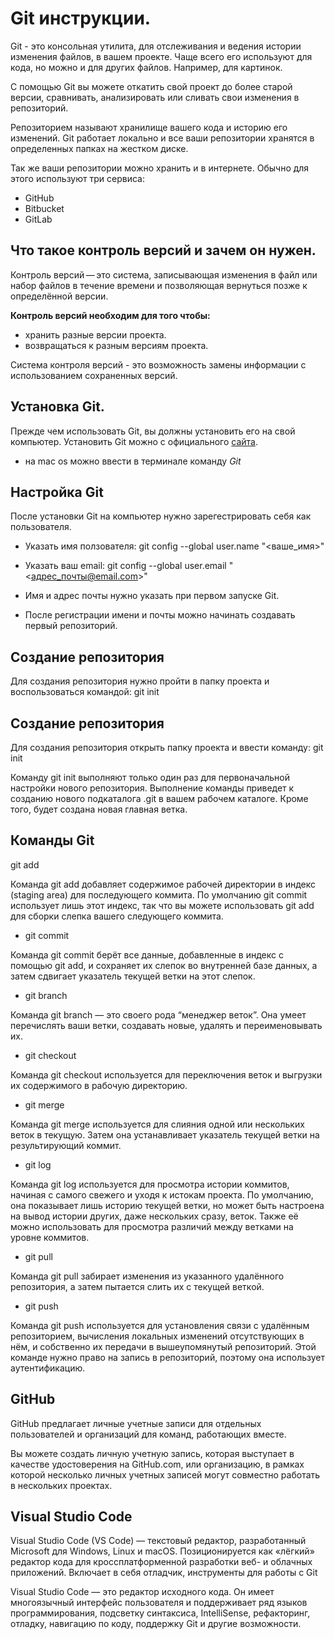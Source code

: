 # Git инструкции.

Git - это консольная утилита, для отслеживания и ведения истории изменения файлов, в вашем проекте. Чаще всего его используют для кода, но можно и для других файлов. Например, для картинок. 

С помощью Git вы можете откатить свой проект до более старой версии, сравнивать, анализировать или сливать свои изменения в репозиторий.

Репозиторием называют хранилище вашего кода и историю его изменений. Git работает локально и все ваши репозитории хранятся в определенных папках на жестком диске.

Так же ваши репозитории можно хранить и в интернете. Обычно для этого используют три сервиса:
* GitHub
* Bitbucket
* GitLab


## Что такое контроль версий и зачем он нужен.

Контроль версий — это система, записывающая изменения в файл или набор файлов в течение времени и позволяющая вернуться позже к определённой версии.

**Контроль версий необходим для того чтобы:**
* хранить разные версии проекта.
* возвращаться к разным версиям проекта.

Система контроля версий  - это возможность замены информации с использованием сохраненных версий.


## Установка Git.

Прежде чем использовать Git, вы должны установить его на свой компьютер.
Установить Git можно с официального [сайта](https://git-scm.com/).
* на mac os можно ввести в терминале команду _Git_


## Настройка Git

После установки Git на  компьютер нужно зарегестрировать себя как пользователя.
* Указать  имя ползователя: git config --global user.name "<ваше_имя>"
* Указать ваш email: git config --global user.email "<адрес_почты@email.com>"

* Имя и адрес почты нужно указать при первом запуске Git.

* После регистрации имени и почты можно начинать создавать первый репозиторий.


## Создание репозитория 
 
 Для создания репозитория нужно пройти в папку проекта и воспользоваться командой: git init


## Создание репозитория 

Для создания репозитория открыть папку проекта и ввести команду: git init

Команду git init выполняют только один раз для первоначальной настройки нового репозитория. Выполнение команды приведет к созданию нового подкаталога .git в вашем рабочем каталоге. Кроме того, будет создана новая главная ветка.


## Команды Git

git add

Команда git add добавляет содержимое рабочей директории в индекс (staging area) для последующего коммита. По умолчанию git commit использует лишь этот индекс, так что вы можете использовать git add для сборки слепка вашего следующего коммита.

* git commit

Команда git commit берёт все данные, добавленные в индекс с помощью git add, и сохраняет их слепок во внутренней базе данных, а затем сдвигает указатель текущей ветки на этот слепок.

* git branch

Команда git branch — это своего рода “менеджер веток”. Она умеет перечислять ваши ветки, создавать новые, удалять и переименовывать их.

* git checkout

Команда git checkout используется для переключения веток и выгрузки их содержимого в рабочую директорию.

* git merge

Команда git merge используется для слияния одной или нескольких веток в текущую. Затем она устанавливает указатель текущей ветки на результирующий коммит.

* git log

Команда git log используется для просмотра истории коммитов, начиная с самого свежего и уходя к истокам проекта. По умолчанию, она показывает лишь историю текущей ветки, но может быть настроена на вывод истории других, даже нескольких сразу, веток. Также её можно использовать для просмотра различий между ветками на уровне коммитов.


* git pull

Команда git pull забирает изменения из указанного удалённого репозитория, а затем пытается слить их с текущей веткой.


* git push

Команда git push используется для установления связи с удалённым репозиторием, вычисления локальных изменений отсутствующих в нём, и собственно их передачи в вышеупомянутый репозиторий. Этой команде нужно право на запись в репозиторий, поэтому она использует аутентификацию.


 
## GitHub 


GitHub предлагает личные учетные записи для отдельных пользователей и организаций для команд, работающих вместе.

Вы можете создать личную учетную запись, которая выступает в качестве удостоверения на GitHub.com, или организацию, в рамках которой несколько личных учетных записей могут совместно работать в нескольких проектах.


## Visual Studio Code

Visual Studio Code (VS Code) — текстовый редактор, разработанный Microsoft для Windows, Linux и macOS. Позиционируется как «лёгкий» редактор кода для кроссплатформенной разработки веб- и облачных приложений. Включает в себя отладчик, инструменты для работы с Git

Visual Studio Code — это редактор исходного кода. Он имеет многоязычный интерфейс пользователя и поддерживает ряд языков программирования, подсветку синтаксиса, IntelliSense, рефакторинг, отладку, навигацию по коду, поддержку Git и другие возможности.









 



 
>
